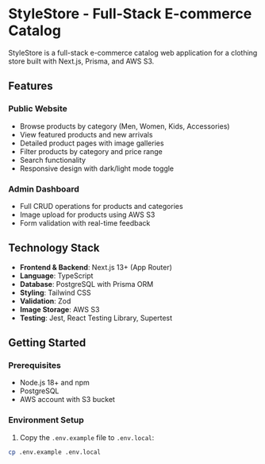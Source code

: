 # StyleStore - Full-Stack E-commerce Catalog

StyleStore is a full-stack e-commerce catalog web application for a clothing store built with Next.js, Prisma, and AWS S3.

## Features

### Public Website
- Browse products by category (Men, Women, Kids, Accessories)
- View featured products and new arrivals
- Detailed product pages with image galleries
- Filter products by category and price range
- Search functionality
- Responsive design with dark/light mode toggle

### Admin Dashboard
- Full CRUD operations for products and categories
- Image upload for products using AWS S3
- Form validation with real-time feedback

## Technology Stack

- **Frontend & Backend**: Next.js 13+ (App Router)
- **Language**: TypeScript
- **Database**: PostgreSQL with Prisma ORM
- **Styling**: Tailwind CSS
- **Validation**: Zod
- **Image Storage**: AWS S3
- **Testing**: Jest, React Testing Library, Supertest

## Getting Started

### Prerequisites

- Node.js 18+ and npm
- PostgreSQL
- AWS account with S3 bucket

### Environment Setup

1. Copy the `.env.example` file to `.env.local`:

```bash
cp .env.example .env.local
